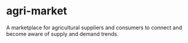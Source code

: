 # agri-market
A marketplace for agricultural suppliers and consumers to connect  and become aware of supply and demand trends.
